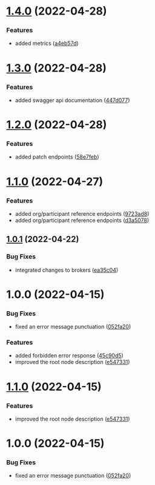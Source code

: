 # [1.4.0](https://github.com/xilution/todd-coin-api/compare/v1.3.0...v1.4.0) (2022-04-28)


### Features

* added metrics ([a4eb57d](https://github.com/xilution/todd-coin-api/commit/a4eb57d5f818b872b963f7bf03505567e78db554))

# [1.3.0](https://github.com/xilution/todd-coin-api/compare/v1.2.0...v1.3.0) (2022-04-28)


### Features

* added swagger api documentation ([447d077](https://github.com/xilution/todd-coin-api/commit/447d077bf89daa5fed0f5980b5baa44327610289))

# [1.2.0](https://github.com/xilution/todd-coin-api/compare/v1.1.0...v1.2.0) (2022-04-28)


### Features

* added patch endpoints ([58e7feb](https://github.com/xilution/todd-coin-api/commit/58e7febf949013f6463054d6612b83293f410a74))

# [1.1.0](https://github.com/xilution/todd-coin-api/compare/v1.0.1...v1.1.0) (2022-04-27)


### Features

* added org/participant reference endpoints ([9723ad8](https://github.com/xilution/todd-coin-api/commit/9723ad8fbc064d8329c8d9dcabdd63b0f86e5bcd))
* added org/participant reference endpoints ([d3a5078](https://github.com/xilution/todd-coin-api/commit/d3a5078e69d87552cb0c6d30dc97931c7b69b0fc))

## [1.0.1](https://github.com/xilution/todd-coin-api/compare/v1.0.0...v1.0.1) (2022-04-22)


### Bug Fixes

* integrated changes to brokers ([ea35c04](https://github.com/xilution/todd-coin-api/commit/ea35c04fceb3203cd098c0d1b5e677b94db091ae))

# 1.0.0 (2022-04-15)


### Bug Fixes

* fixed an error message punctuation ([052fa20](https://github.com/xilution/todd-coin-api/commit/052fa2048609d25842a5713b0b453c686220817a))


### Features

* added forbidden error response ([45c90d5](https://github.com/xilution/todd-coin-api/commit/45c90d5c54f968b2a5f204c9cf9f897a37f1f5cd))
* improved the root node description ([e547331](https://github.com/xilution/todd-coin-api/commit/e5473311f82da54dacfb1636133b5127fb004c23))

# [1.1.0](https://github.com/xilution/todd-coin-api/compare/v1.0.0...v1.1.0) (2022-04-15)


### Features

* improved the root node description ([e547331](https://github.com/xilution/todd-coin-api/commit/e5473311f82da54dacfb1636133b5127fb004c23))

# 1.0.0 (2022-04-15)


### Bug Fixes

* fixed an error message punctuation ([052fa20](https://github.com/xilution/todd-coin-api/commit/052fa2048609d25842a5713b0b453c686220817a))
